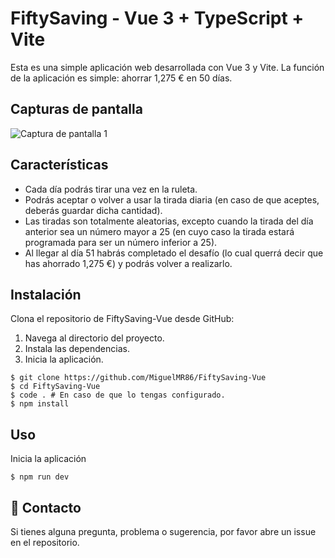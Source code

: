 # FiftySaving - Vue 3 + TypeScript + Vite

Esta es una simple aplicación web desarrollada con Vue 3 y Vite. La función de la aplicación es simple: ahorrar 1,275 € en 50 días.

## Capturas de pantalla

![Captura de pantalla 1](https://github.com/MiguelMR86/Calculator-Vue/blob/assets/90867675/4fe77e86-7f55-4d9c-a130-36fa0699f61e.png)

## Características

- Cada día podrás tirar una vez en la ruleta.
- Podrás aceptar o volver a usar la tirada diaria (en caso de que aceptes, deberás guardar dicha cantidad).
- Las tiradas son totalmente aleatorias, excepto cuando la tirada del día anterior sea un número mayor a 25 (en cuyo caso la tirada estará programada para ser un número inferior a 25).
- Al llegar al día 51 habrás completado el desafío (lo cual querrá decir que has ahorrado 1,275 €) y podrás volver a realizarlo.

## Instalación
Clona el repositorio de FiftySaving-Vue desde GitHub:
1. Navega al directorio del proyecto.
2. Instala las dependencias.
3. Inicia la aplicación.

```shell
$ git clone https://github.com/MiguelMR86/FiftySaving-Vue
$ cd FiftySaving-Vue
$ code . # En caso de que lo tengas configurado.
$ npm install
```

## Uso
Inicia la aplicación

```shell
$ npm run dev
```

## 📱 Contacto
Si tienes alguna pregunta, problema o sugerencia, por favor abre un issue en el repositorio.